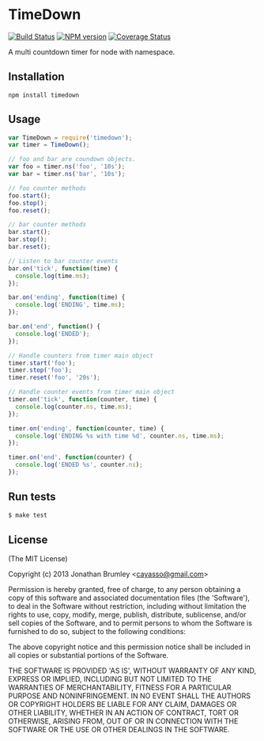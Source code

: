 # TimeDown

[![Build Status](https://img.shields.io/travis/cayasso/timedown/master.svg)](https://travis-ci.org/cayasso/timedown)
[![NPM version](https://img.shields.io/npm/v/timedown.svg)](https://www.npmjs.com/package/timedown)
[![Coverage Status](https://img.shields.io/coveralls/cayasso/timedown/master.svg)](https://coveralls.io/r/cayasso/timedown)

A multi countdown timer for node with namespace.

## Installation

```
npm install timedown
```

## Usage

```js
var TimeDown = require('timedown');
var timer = TimeDown();

// foo and bar are coundown objects.
var foo = timer.ns('foo', '10s');
var bar = timer.ns('bar', '10s');

// foo counter methods
foo.start();
foo.stop();
foo.reset();

// bar counter methods
bar.start();
bar.stop();
bar.reset();

// Listen to bar counter events
bar.on('tick', function(time) {
  console.log(time.ms);
});

bar.on('ending', function(time) {
  console.log('ENDING', time.ms);
});

bar.on('end', function() {
  console.log('ENDED');
});

// Handle counters from timer main object
timer.start('foo');
timer.stop('foo');
timer.reset('foo', '20s');

// Handle counter events from timer main object
timer.on('tick', function(counter, time) {
  console.log(counter.ns, time.ms);
});

timer.on('ending', function(counter, time) {
  console.log('ENDING %s with time %d', counter.ns, time.ms);
});

timer.on('end', function(counter) {
  console.log('ENDED %s', counter.ns);
});
```

## Run tests

``` bash
$ make test
```

## License

(The MIT License)

Copyright (c) 2013 Jonathan Brumley &lt;cayasso@gmail.com&gt;

Permission is hereby granted, free of charge, to any person obtaining
a copy of this software and associated documentation files (the
'Software'), to deal in the Software without restriction, including
without limitation the rights to use, copy, modify, merge, publish,
distribute, sublicense, and/or sell copies of the Software, and to
permit persons to whom the Software is furnished to do so, subject to
the following conditions:

The above copyright notice and this permission notice shall be
included in all copies or substantial portions of the Software.

THE SOFTWARE IS PROVIDED 'AS IS', WITHOUT WARRANTY OF ANY KIND,
EXPRESS OR IMPLIED, INCLUDING BUT NOT LIMITED TO THE WARRANTIES OF
MERCHANTABILITY, FITNESS FOR A PARTICULAR PURPOSE AND NONINFRINGEMENT.
IN NO EVENT SHALL THE AUTHORS OR COPYRIGHT HOLDERS BE LIABLE FOR ANY
CLAIM, DAMAGES OR OTHER LIABILITY, WHETHER IN AN ACTION OF CONTRACT,
TORT OR OTHERWISE, ARISING FROM, OUT OF OR IN CONNECTION WITH THE
SOFTWARE OR THE USE OR OTHER DEALINGS IN THE SOFTWARE.

